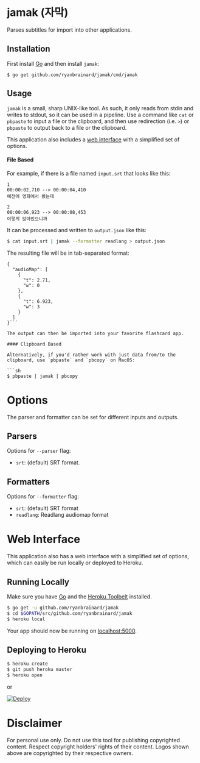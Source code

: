 # jamak (자막)

Parses subtitles for import into other applications.

## Installation

First install [Go](https://golang.org/doc/install) and then install `jamak`:

    $ go get github.com/ryanbrainard/jamak/cmd/jamak

## Usage

`jamak` is a small, sharp UNIX-like tool. As such, it only reads from stdin and writes to stdout, so it can be used in a pipeline. Use a command like `cat` or `pbpaste` to input a file or the clipboard, and then use redirection (i.e. `>`) or `pbpaste` to output back to a file or the clipboard.

This application also includes a [web interface](#web-interface) with a simplified set of options.

#### File Based

For example, if there is a file named `input.srt` that looks like this:

```
1
00:00:02,710 --> 00:00:04,410
예전에 영화에서 봤는데

2
00:00:06,923 --> 00:00:08,453
이렇게 앉아있으니까
```

It can be processed and written to `output.json` like this:

```sh
$ cat input.srt | jamak --formatter readlang > output.json
```

The resulting file will be in tab-separated format:

```tsv
{
  "audioMap": [
    {
      "t": 2.71,
      "w": 0
    },
    {
      "t": 6.923,
      "w": 3
    }
  ]
}```

The output can then be imported into your favorite flashcard app.

#### Clipboard Based

Alternatively, if you'd rather work with just data from/to the clipboard, use `pbpaste` and `pbcopy` on MacOS:

```sh
$ pbpaste | jamak | pbcopy
```

# Options

The parser and formatter can be set for different inputs and outputs.

## Parsers

Options for `--parser` flag:

 - `srt`: (default) SRT format.

## Formatters

Options for `--formatter` flag:

 - `srt`: (default) SRT format
 - `readlang`: Readlang audiomap format
 
# Web Interface

This application also has a web interface with a simplified set of options, which can easily be run locally or deployed to Heroku.

## Running Locally

Make sure you have [Go](http://golang.org/doc/install) and the [Heroku Toolbelt](https://toolbelt.heroku.com/) installed.

```sh
$ go get -u github.com/ryanbrainard/jamak
$ cd $GOPATH/src/github.com/ryanbrainard/jamak
$ heroku local
```

Your app should now be running on [localhost:5000](http://localhost:5000/).

## Deploying to Heroku

```sh
$ heroku create
$ git push heroku master
$ heroku open
```

or

[![Deploy](https://www.herokucdn.com/deploy/button.png)](https://heroku.com/deploy)

# Disclaimer

For personal use only. Do not use this tool for publishing copyrighted content. Respect copyright holders' rights of their content. Logos shown above are copyrighted by their respective owners.
